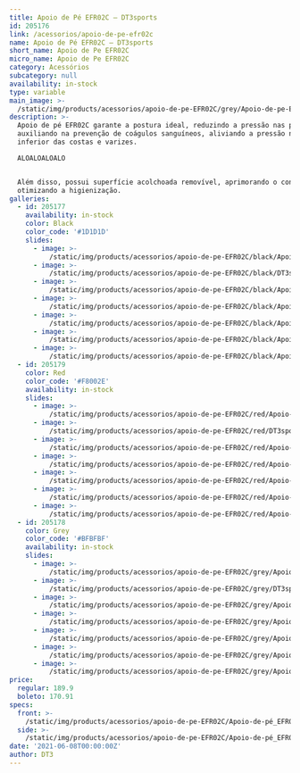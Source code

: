 ```yaml
---
title: Apoio de Pé EFR02C – DT3sports
id: 205176
link: /acessorios/apoio-de-pe-efr02c
name: Apoio de Pé EFR02C – DT3sports
short_name: Apoio de Pe EFR02C
micro_name: Apoio de Pe EFR02C
category: Acessórios
subcategory: null
availability: in-stock
type: variable
main_image: >-
  /static/img/products/acessorios/apoio-de-pe-EFR02C/grey/Apoio-de-pe-EFR02C-Grey-DT3-6.jpg
description: >-
  Apoio de pé EFR02C garante a postura ideal, reduzindo a pressão nas pernas,
  auxiliando na prevenção de coágulos sanguíneos, aliviando a pressão na parte
  inferior das costas e varizes.  

  ALOALOALOALO


  Além disso, possui superfície acolchoada removível, aprimorando o conforto e
  otimizando a higienização.
galleries:
  - id: 205177
    availability: in-stock
    color: Black
    color_code: '#1D1D1D'
    slides:
      - image: >-
          /static/img/products/acessorios/apoio-de-pe-EFR02C/black/Apoio-de-pe-EFR02C-Black-DT3-5.jpg
      - image: >-
          /static/img/products/acessorios/apoio-de-pe-EFR02C/black/DT3sports-EFR02C-black.jpg
      - image: >-
          /static/img/products/acessorios/apoio-de-pe-EFR02C/black/Apoio-de-pe-EFR02C-Black-DT3-4.jpg
      - image: >-
          /static/img/products/acessorios/apoio-de-pe-EFR02C/black/Apoio-de-pe-EFR02C-Black-DT3-2.jpg
      - image: >-
          /static/img/products/acessorios/apoio-de-pe-EFR02C/black/Apoio-de-pe-EFR02C-Black-DT3-3.jpg
      - image: >-
          /static/img/products/acessorios/apoio-de-pe-EFR02C/black/Apoio-de-pe-EFR02C-Black-DT3-1.jpg
      - image: >-
          /static/img/products/acessorios/apoio-de-pe-EFR02C/black/Apoio-de-pe-EFR02C-Black-DT3-6.jpg
  - id: 205179
    color: Red
    color_code: '#F8002E'
    availability: in-stock
    slides:
      - image: >-
          /static/img/products/acessorios/apoio-de-pe-EFR02C/red/Apoio-de-pe-EFR02C-Red-DT3-5.jpg
      - image: >-
          /static/img/products/acessorios/apoio-de-pe-EFR02C/red/DT3sports-EFR02C-red.jpg
      - image: >-
          /static/img/products/acessorios/apoio-de-pe-EFR02C/red/Apoio-de-pe-EFR02C-Red-DT3-4.jpg
      - image: >-
          /static/img/products/acessorios/apoio-de-pe-EFR02C/red/Apoio-de-pe-EFR02C-Red-DT3-2.jpg
      - image: >-
          /static/img/products/acessorios/apoio-de-pe-EFR02C/red/Apoio-de-pe-EFR02C-Red-DT3-3.jpg
      - image: >-
          /static/img/products/acessorios/apoio-de-pe-EFR02C/red/Apoio-de-pe-EFR02C-Red-DT3-1.jpg
      - image: >-
          /static/img/products/acessorios/apoio-de-pe-EFR02C/red/Apoio-de-pe-EFR02C-Red-DT3-6.jpg
  - id: 205178
    color: Grey
    color_code: '#BFBFBF'
    availability: in-stock
    slides:
      - image: >-
          /static/img/products/acessorios/apoio-de-pe-EFR02C/grey/Apoio-de-pe-EFR02C-Grey-DT3-6.jpg
      - image: >-
          /static/img/products/acessorios/apoio-de-pe-EFR02C/grey/DT3sports-EFR02C-grey.jpg
      - image: >-
          /static/img/products/acessorios/apoio-de-pe-EFR02C/grey/Apoio-de-pe-EFR02C-Grey-DT3-5.jpg
      - image: >-
          /static/img/products/acessorios/apoio-de-pe-EFR02C/grey/Apoio-de-pe-EFR02C-Grey-DT3-2.jpg
      - image: >-
          /static/img/products/acessorios/apoio-de-pe-EFR02C/grey/Apoio-de-pe-EFR02C-Grey-DT3-3.jpg
      - image: >-
          /static/img/products/acessorios/apoio-de-pe-EFR02C/grey/Apoio-de-pe-EFR02C-Grey-DT3-1.jpg
      - image: >-
          /static/img/products/acessorios/apoio-de-pe-EFR02C/grey/Apoio-de-pe-EFR02C-Grey-DT3-7.jpg
price:
  regular: 189.9
  boleto: 170.91
specs:
  front: >-
    /static/img/products/acessorios/apoio-de-pe-EFR02C/Apoio-de-pé_EFR02C-LATERAL.svg
  side: >-
    /static/img/products/acessorios/apoio-de-pe-EFR02C/Apoio-de-pé_EFR02-DIAGONAL.svg
date: '2021-06-08T00:00:00Z'
author: DT3
---
```


